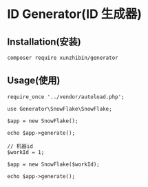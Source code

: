 # ID Generator(ID 生成器)


## Installation(安装)

	composer require xunzhibin/generator
	
## Usage(使用)

	require_once '../vendor/autoload.php';

	use Generator\SnowFlake\SnowFlake;

	$app = new SnowFlake();

	echo $app->generate();

	// 机器id
	$workId = 1;
	
	$app = new SnowFlake($workId);

	echo $app->generate();
